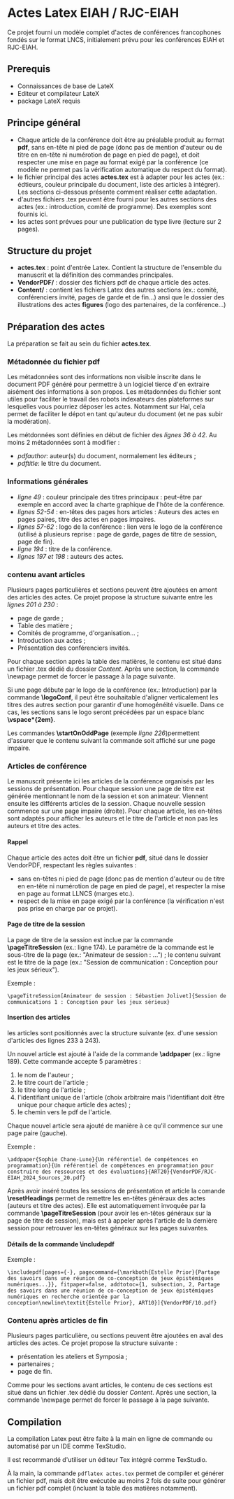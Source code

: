 # Actes Latex EIAH / RJC-EIAH

Ce projet fourni un modèle complet d'actes de conférences francophones fondés sur le format LNCS, initialement prévu pour les conférences EIAH et RJC-EIAH.

## Prerequis

- Connaissances de base de LateX
- Editeur et compilateur LateX
- package LateX requis

## Principe général

- Chaque article de la conférence doit être au préalable produit au format __pdf__, sans en-tête ni pied de page (donc pas de mention d'auteur ou de titre en en-tête ni numérotion de page en pied de page), et doit respecter une mise en page au format exigé par la conférence (ce modèle ne permet pas la vérification automatique du respect du format).
- le fichier principal des actes __actes.tex__ est à adapter pour les actes (ex.: édtieurs, couleur principale du document, liste des articles à intégrer). Les sections ci-dessous présente comment réaliser cette adaptation.
- d'autres fichiers .tex peuvent être fourni pour les autres sections des actes (ex.: introduction, comité de programme). Des exemples sont fournis ici.
- les actes sont prévues pour une publication de type livre (lecture sur 2 pages).

## Structure du projet

- __actes.tex__ : point d'entrée Latex. Contient la structure de l'ensemble du manuscrit et la définition des commandes principales.
- __VendorPDF/__ : dossier des fichiers pdf de chaque article des actes.
- __Content/__ : contient les fichiers Latex des autres sections (ex.: comité, conférenciers invité, pages de garde et de fin...) ansi que le dossier des illustrations des actes __figures__ (logo des partenaires, de la conférence...)

## Préparation des actes

La préparation se fait au sein du fichier __actes.tex__.

### Métadonnée du fichier pdf

Les métadonnées sont des informations non visible inscrite dans le document PDF généré pour permettre à un logiciel tierce d'en extraire aisément des informations à son propos.
Les métadonnées du fichier sont utiles pour faciliter le travail des robots indexateurs des plateformes sur lesquelles vous pourriez déposer les actes. Notamment sur Hal, cela permet de faciliter le dépot en tant qu'auteur du document (et ne pas subir la modération).

Les métdonnées sont définies en début de fichier des _lignes 36 à 42_. Au moins 2 métadonnées sont à modifier :
- _pdfauthor_: auteur(s) du document, normalement les éditeurs ;
- _pdftitle_: le titre du document.

### Informations générales

- _ligne 49_ : couleur principale des titres principaux : peut-être par exemple en accord avec la charte graphique de l'hôte de la conférence.
- _lignes 52-54_ : en-têtes des pages hors articles : Auteurs des actes en pages paires, titre des actes en pages impaires.
- _lignes 57-62_ : logo de la conférence : lien vers le logo de la conférence (utilisé à plusieurs reprise : page de garde, pages de titre de session, page de fin).
- _ligne 194_ : titre de la conférence.
- _lignes 197 et 198_ : auteurs des actes.

### contenu avant articles

Plusieurs pages particulières et sections peuvent être ajoutées en amont des articles des actes. Ce projet propose la structure suivante entre les _lignes 201 à 230_ : 
- page de garde ;
- Table des matière ;
- Comités de programme, d'organisation... ;
- Introduction aux actes ;
- Présentation des conférenciers invités.

Pour chaque section après la table des matières, le contenu est situé dans un fichier .tex dédié du dossier _Content_. Après une section, la commande \newpage permet de forcer le passage à la page suivante. 

Si une page débute par le logo de la conférence (ex.: Introduction) par la commande __\logoConf__, il peut être souhaitable d'aligner verticalement les titres des autres section pour garantir d'une homogénéité visuelle. Dans ce cas, les sections sans le logo seront précédées par un espace blanc __\vspace*{2em}__.

Les commandes __\startOnOddPage__ (exemple _ligne 226_)permettent d'assurer que le contenu suivant la commande soit affiché sur une page impaire.

### Articles de conférence

Le manuscrit présente ici les articles de la conférence organisés par les sessions de présentation. Pour chaque session une page de titre est générée mentionnant le nom de la session et son animateur. Viennent ensuite les différents articles de la session. Chaque nouvelle session commence sur une page impaire (droite). Pour chaque article, les en-têtes sont adaptés pour afficher les auteurs et le titre de l'article et non pas les auteurs et titre des actes.

#### Rappel

Chaque article des actes doit être un fichier __pdf__, situé dans le dossier VendorPDF, respectant les règles suivantes :
- sans en-têtes ni pied de page (donc pas de mention d'auteur ou de titre en en-tête ni numérotion de page en pied de page), et respecter la mise en page au format LLNCS (marges etc.).
- respect de la mise en page exigé par la conférence (la vérification n'est pas prise en charge par ce projet).

#### Page de titre de la session

La page de titre de la session est inclue par la commande __\pageTitreSession__ (ex.: ligne 174). Le paramètre de la commande est le sous-titre de la page (ex.: "Animateur de session : ...") ; le contenu suivant est le titre de la page (ex.: "Session de communication : Conception pour les jeux sérieux").

Exemple :
```
\pageTitreSession[Animateur de session : Sébastien Jolivet]{Session de communications 1 : Conception pour les jeux sérieux}
```

#### Insertion des articles

les articles sont positionnés avec la structure suivante (ex. d'une session d'articles des lignes 233 à 243).

Un nouvel article est ajouté à l'aide de la commande __\addpaper__ (ex.: ligne 189). Cette commande accepte 5 paramètres :
1. le nom de l'auteur ;
2. le titre court de l'article ;
3. le titre long de l'article ;
4. l'identifiant unique de l'article (choix arbitraire mais l'identifiant doit être unique pour chaque article des actes) ;
5. le chemin vers le pdf de l'article.

Chaque nouvel article sera ajouté de manière à ce qu'il commence sur une page paire (gauche).

Exemple :
```
\addpaper{Sophie Chane-Lune}{Un référentiel de compétences en programmation}{Un référentiel de compétences en programmation pour construire des ressources et des évaluations}{ART20}{VendorPDF/RJC-EIAH_2024_Sources_20.pdf}
```

Après avoir inséré toutes les sessions de présentation et article la comande __\resetHeadings__ permet de remettre les en-têtes généraux des actes (auteurs et titre des actes). Elle est automatiquement invoquée par la commande __\pageTitreSession__ (pour avoir les en-têtes généraux sur la page de titre de session), mais est à appeler après l'article de la dernière session pour retrouver les en-têtes généraux sur les pages suivantes.

#### Détails de la commande \includepdf

Exemple : 

```
\includepdf[pages={-}, pagecommand={\markboth{Estelle Prior}{Partage des savoirs dans une réunion de co-conception de jeux épistémiques numériques...}}, fitpaper=false, addtotoc={1, subsection, 2, Partage des savoirs dans une réunion de co-conception de jeux épistémiques numériques en recherche orientée par la conception\newline\textit{Estelle Prior}, ART10}]{VendorPDF/10.pdf}
```

### Contenu après articles de fin

Plusieurs pages particulière, ou sections peuvent être ajoutées en aval des articles des actes. Ce projet propose la structure suivante :
- présentation les ateliers et Symposia ;
- partenaires ;
- page de fin.

Comme pour les sections avant articles, le contenu de ces sections est situé dans un fichier .tex dédié du dossier _Content_. Après une section, la commande \newpage permet de forcer le passage à la page suivante.

## Compilation

La compilation Latex peut être faite à la main en ligne de commande ou automatisé par un IDE comme TexStudio.

Il est recommandé d'utiliser un éditeur Tex intégré comme TexStudio.

À la main, la commande `pdflatex actes.tex` permet de compiler et générer un fichier pdf, mais doit être exécutée au moins 2 fois de suite pour générer un fichier pdf complet (incluant la table des matières notamment).
